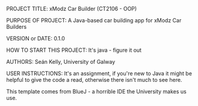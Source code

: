 PROJECT TITLE: xModz Car Builder (CT2106 - OOP)

PURPOSE OF PROJECT: A Java-based car building app for xModz Car Builders

VERSION or DATE: 0.1.0

HOW TO START THIS PROJECT: It's java - figure it out

AUTHORS: Seán Kelly, University of Galway

USER INSTRUCTIONS: It's an assignment, if you're new to Java it might be helpful to give the code a read, otherwise there isn't much to see here.

This template comes from BlueJ - a horrible IDE the University makes us use.
